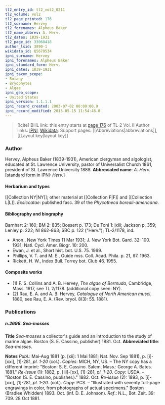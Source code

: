 ```yaml
---
tl2_entry_id: tl2_vol2_0211
tl2_volume: vol2
tl2_page_printed: 176
tl2_surname: Hervey
tl2_forenames: Alpheus Baker
tl2_name_abbrev: A. Herv.
tl2_dates: 1839-1931
tl2_page_id: 33068418
author_lsid: 3890-1
wikidata_id: Q5670534
ipni_surname: Hervey
ipni_forenames: Alpheus Baker
ipni_standard_form: Herv.
ipni_dates: 1839-1931
ipni_taxon_scope: 
- Botany
- Bryophytes
- Algae
ipni_geo_scope: 
- United States
ipni_version: 1.1.1.1
ipni_record_created: 2003-07-02 00:00:00.0
ipni_record_modified: 2013-05-15 11:54:46.0
---
```


> [!cite] BHL link: this entry starts at [page 176](https://www.biodiversitylibrary.org/page/33068418) of TL-2 Vol. II
> Author links: [IPNI](https://www.ipni.org/a/3890-1), [Wikidata](https://www.wikidata.org/wiki/Q5670534). Support pages: [[Abbreviations|abbreviations]], [[Layout key|layout key]]

### Author

Hervey, Alpheus Baker (1839-1931), American clergyman and algologist, educated at St. Lawrence University, pastor of Universalist Church 1861, president of St. Lawrence University 1888. 
**Abbreviated name**: *A. Herv.* \[standard form in IPNI: *Herv.*\]

#### Herbarium and types

[[Collection NY|NY]]; other material at [[Collection F|F]] and [[Collection L|L]].
*Exsiccatae*: published fasc. 39 of the *Phycotheca boreali-americana*.

#### Bibliography and biography

Barnhart 2: 160; BM 2: 835; Bossert p. 173; De Toni 1: lxiii; Jackson p. 359; Lenley p. 222; NI 862-863; SBC p. 122 ("Herv."); TL-2/1178, ind.
- Anon., New York Times 11 Mar 1931; J. New York Bot. Gard. 32: 100. 1931; Natl. Cycl. Amer. Biogr. 10: 200.
- Ewan, J. et al., Short hist. bot. U.S. 75. 1969.
- Phillips, V. T. and M. E., Guide mss. Coll. Acad. Phila. p. 21, 67. 1963.
- Rickett, H. W., Index Bull. Torrey bot. Club 46. 1955.

#### Composite works

- (1) F. S. Collins and A. B. Hervey, *The algae of Bermuda*, Cambridge, Mass. 1917, see TL 2/1178. (additional copy seen: NY).
- (2) Rau, E. A. and A. B. Hervey, *Catalogue of North American musci*, 1880, see Rau, E. A. (Rev. bryol. 8(3): 55. 1881).

### Publications

##### n.2698. Sea-mosses

**Title**
*Sea-mosses* a collector's guide and an introduction to the study of marine algae. Boston (S. E. Cassino, publisher) 1881. Oct.
**Abbreviated title**: *Sea-mosses*.

**Notes**
*Publ*.: Mai-Aug 1881 (p. \[xii\]: 1 Mai 1881; Nat. Nov. Sep 1881), p. \[i\]-\[xxi\], \[1\]-281, *pl. 1-20* (col.). *Copies*: MICH, NY, US. – The NY copy has a different imprint: "Boston: S. E. Cassino. Salem, Mass.: George A. Bates. 1881."
*Re-issue* (1): 1882, p. \[iii\]-\[xx\], \[1\]-281, *pl. 1-20. Copy*: USDA. – "Boston (S. E. Cassino, publisher.)." 1882. Oct.
*Re-issue* (2): 1893, p. \[i\]-\[xxi\], \[1\]-281, *pl. 1-20.* (col.). *Copy*: PCS. – "Illustrated with seventy full-page engravings in color, from photographs of actual specimens." Boston (Bradlee Whidden) 1893. Oct. (inf. D. E. Johnson).
*Ref*.: N.L., Bot. Zeit. 39: 709. 28 Oct 1881.

